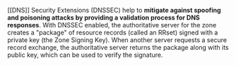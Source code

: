 [[DNS]] Security Extensions (DNSSEC) help to **mitigate against spoofing and poisoning attacks by providing a validation process for DNS responses**. With DNSSEC enabled, the authoritative server for the zone creates a "package" of resource records (called an RRset) signed with a private key (the Zone Signing Key). When another server requests a secure record exchange, the authoritative server returns the package along with its public key, which can be used to verify the signature.